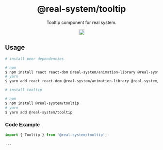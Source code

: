 <h1 align="center">@real-system/tooltip</h1>
<p align="center">Tooltip component for real system.</p>
<p align="center">
<a href="https://www.npmjs.com/package/@real-system/tooltip"><img src="https://badgen.net/npm/v/@real-system/tooltip?label=&icon=npm&color=blue" alt="npm version" height="18"/></a>
</p>

## Usage

```bash
# install peer dependencies

# npm
$ npm install react react-dom @real-system/animation-library @real-system/styled-library @real-system/utils-library
# yarn
$ yarn add react react-dom @real-system/animation-library @real-system/styled-library @real-system/utils-library

# install tooltip

# npm
$ npm install @real-system/tooltip
# yarn
$ yarn add @real-system/tooltip
```

### Code Example

```typescript
import { Tooltip } from '@real-system/tooltip';

...

```

